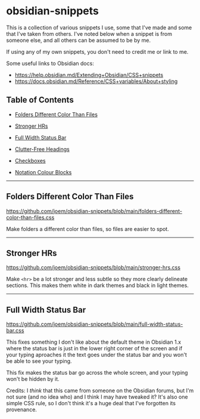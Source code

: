 # obsidian-snippets

This is a collection of various snippets I use, some that I've made and some that I've taken from others. I've noted below when a snippet is from someone else, and all others can be assumed to be by me.

If using any of my own snippets, you don't need to credit me or link to me.

Some useful links to Obsidian docs:

- https://help.obsidian.md/Extending+Obsidian/CSS+snippets
- https://docs.obsidian.md/Reference/CSS+variables/About+styling


## Table of Contents

- [Folders Different Color Than Files](#folders-different-color-than-files)
- [Stronger HRs](#stronger-hrs)
- [Full Width Status Bar](#full-width-status-bar)

- [Clutter-Free Headings](#clutter-free-headings)
- [Checkboxes](#checkboxes)
- [Notation Colour Blocks](#notation-colour-blocks)


---

## Folders Different Color Than Files

https://github.com/joem/obsidian-snippets/blob/main/folders-different-color-than-files.css

Make folders a different color than files, so files are easier to spot.

---

## Stronger HRs

https://github.com/joem/obsidian-snippets/blob/main/stronger-hrs.css

Make `<hr>` be a lot stronger and less subtle so they more clearly delineate
sections. This makes them white in dark themes and black in light themes.

---

## Full Width Status Bar

https://github.com/joem/obsidian-snippets/blob/main/full-width-status-bar.css

This fixes something I don't like about the default theme in Obsidian 1.x where
the status bar is just in the lower right corner of the screen and if your
typing aproaches it the text goes under the status bar and you won't be able to
see your typing.

This fix makes the status bar go across the whole screen, and your typing won't
be hidden by it.

Credits: I *think* that this came from someone on the Obsidian forums, but I'm
not sure (and no idea who) and I think I may have tweaked it? It's also one
simple CSS rule, so I don't think it's a huge deal that I've forgotten its
provenance.


